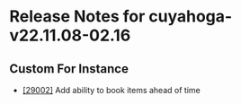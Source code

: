 
# Release Notes for cuyahoga-v22.11.08-02.16

## Custom For Instance

- [[29002]](http://bugs.koha-community.org/bugzilla3/show_bug.cgi?id=29002) Add ability to book items ahead of time


